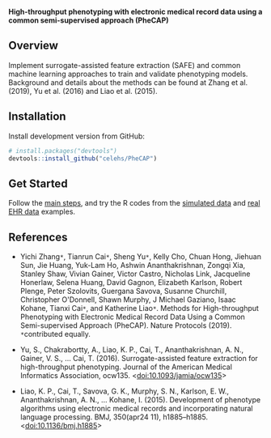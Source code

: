 __High-throughput phenotyping with electronic medical record data using a common semi-supervised approach (PheCAP)__

## Overview

Implement surrogate-assisted feature extraction (SAFE) and common machine learning approaches to train and validate phenotyping models. Background and details about the methods can be found at Zhang et al. (2019), 
Yu et al. (2016) and Liao et al. (2015).

## Installation

Install development version from GitHub:
 
```r
# install.packages("devtools")
devtools::install_github("celehs/PheCAP")
```

## Get Started

Follow the [main steps](https://celehs.github.io/PheCAP/articles/main.html), and try the R codes from the [simulated data](https://celehs.github.io/PheCAP/articles/example1.html) and [real EHR data](https://celehs.github.io/PheCAP/articles/example2.html) examples. 

## References

- Yichi Zhang`*`, Tianrun Cai`*`, Sheng Yu`*`, Kelly Cho, Chuan Hong, Jiehuan Sun, Jie Huang, Yuk-Lam Ho, Ashwin Ananthakrishnan, Zongqi Xia, Stanley Shaw, Vivian Gainer, Victor Castro, Nicholas Link, Jacqueline Honerlaw, Selena Huang, David Gagnon, Elizabeth Karlson, Robert Plenge, Peter Szolovits, Guergana Savova, Susanne Churchill, Christopher O'Donnell, Shawn Murphy, J Michael Gaziano, Isaac Kohane, Tianxi Cai`*`, and Katherine Liao`*`. Methods for High-throughput Phenotyping with Electronic Medical Record Data Using a Common Semi-supervised Approach (PheCAP). Nature Protocols (2019). `*`contributed equally. 

- Yu, S., Chakrabortty, A., Liao, K. P., Cai, T., Ananthakrishnan, A. N., Gainer, V. S., … Cai, T. (2016). Surrogate-assisted feature extraction for high-throughput phenotyping. Journal of the American Medical Informatics Association, ocw135. <[doi:10.1093/jamia/ocw135](https://doi.org/10.1093/jamia/ocw135)>

- Liao, K. P., Cai, T., Savova, G. K., Murphy, S. N., Karlson, E. W., Ananthakrishnan, A. N., … Kohane, I. (2015). Development of phenotype algorithms using electronic medical records and incorporating natural language processing. BMJ, 350(apr24 11), h1885–h1885. <[doi:10.1136/bmj.h1885](https://doi.org/10.1136/bmj.h1885)>
